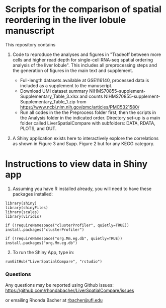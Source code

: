 
# Scripts for the comparison of spatial reordering in the liver lobule manuscript


This repository contains 

1. Code to reproduce the analyses and figures in "Tradeoff between more cells and higher read depth for single-cell RNA-seq spatial ordering analysis of the liver lobule". This includes all preprocessing steps and the generation of figures in the main text and supplement. 

    * Full-length datasets available at GSE116140, processed data is included as a supplement to the manuscript.
    * Download UMI dataset summary NIHMS70855-supplement-Supplementary_Table_3.xlsx and counts NIHMS70855-supplement-Supplementary_Table_1.zip from https://www.ncbi.nlm.nih.gov/pmc/articles/PMC5321580/
    * Run all codes in the the Preprocess folder first, then the scripts in the Analysis folder in the indicated order. Directory set-up is a main folder called LiverSpatialCompare with subfolders: DATA, RDATA, PLOTS, and OUT.
  
2. A Shiny application exists here to interactively explore the correlations as shown in Figure 3 and Supp. Figure 2 but for any KEGG category.


# Instructions to view data in Shiny app


1. Assuming you have R installed already, you will need to have these packages installed:

```
library(shiny)
library(shinyFiles)
library(scales)
library(viridis)

if (!requireNamespace("clusterProfiler", quietly=TRUE))
install.packages("clusterProfiler")

if (!requireNamespace("org.Mm.eg.db", quietly=TRUE))
install.packages("org.Mm.eg.db")

```

2. To run the Shiny App, type in:

```
runGitHub("LiverSpatialCompare", "rstudio")
```

### Questions

Any questions may be reported using Github issues: https://github.com/rhondabacher/LiverSpatialCompare/issues

or emailing Rhonda Bacher at rbacher@ufl.edu

